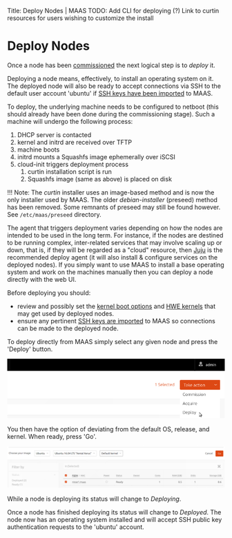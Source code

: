 Title: Deploy Nodes | MAAS
TODO:  Add CLI for deploying (?)
       Link to curtin resources for users wishing to customize the install


# Deploy Nodes

Once a node has been [commissioned](installconfig-commission-nodes.md) the
next logical step is to *deploy* it.

Deploying a node means, effectively, to install an operating system on it. The
deployed node will also be ready to accept connections via SSH to the default
user account 'ubuntu' if
[SSH keys have been imported](manage-account.md#ssh-keys) to MAAS.

To deploy, the underlying machine needs to be configured to netboot (this
should already have been done during the commissioning stage). Such a machine
will undergo the following process:

1. DHCP server is contacted
1. kernel and initrd are received over TFTP
1. machine boots
1. initrd mounts a Squashfs image ephemerally over iSCSI
1. cloud-init triggers deployment process
    1. curtin installation script is run
    1. Squashfs image (same as above) is placed on disk

!!! Note: The *curtin* installer uses an image-based method and is now the only
installer used by MAAS. The older *debian-installer* (preseed) method has been
removed. Some remnants of preseed may still be found however. See
`/etc/maas/preseed` directory.

The agent that triggers deployment varies depending on how the nodes are
intended to be used in the long term. For instance, if the nodes are destined
to be running complex, inter-related services that may involve scaling up or
down, that is, if they will be regarded as a "cloud" resource, then
[Juju](https://jujucharms.com/docs/devel/getting-started) is the recommended
deploy agent (it will also install & configure services on the deployed nodes).
If you simply want to use MAAS to install a base operating system and work on
the machines manually then you can deploy a node directly with the web UI.

Before deploying you should:

- review and possibly set the [kernel boot options](installconfig-kernel.md)
  and [HWE kernels](installconfig-hwe-kernels.md) that may get used by deployed
  nodes.
- ensure any pertinent [SSH keys are imported](manage-account.md#ssh-keys) to
  MAAS so connections can be made to the deployed node.

To deploy directly from MAAS simply select any given node and press the
'Deploy' button.

![deploy](../media/installconfig-deploy-nodes__deploy.png)

You then have the option of deviating from the default OS, release, and kernel.
When ready, press 'Go'.

![deploy go](../media/installconfig-deploy-nodes__deploy-go.png)

While a node is deploying its status will change to *Deploying*.

Once a node has finished deploying its status will change to *Deployed*. The
node now has an operating system installed and will accept SSH public key
authentication requests to the 'ubuntu' account.
